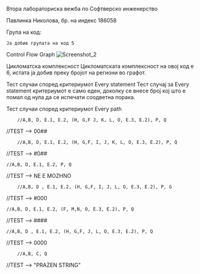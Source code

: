Втора лабораториска вежба по Софтверско инженерство

Павлинка Николова, бр. на индекс 186058

Група на код:

	Ја добив групата на код 5

Control Flow Graph
	![Screenshot_2](https://user-images.githubusercontent.com/63320787/84317200-af0e7780-ab6c-11ea-960f-7a7b41edbc45.png)

Цикломатска комплексност
	Цикломатската комплексност на овој код е 6, истата ја добив преку бројот на региони во графот.

Тест случаи според критериумот Every statement
Тест случај за Every statement критериумот е само еден, доколку се внесе број кој што е помал од нула да се испечати соодветна порака.

Тест случаи според критериумот Every path

        //A,B, D, E.1, E.2, (H, G,F J, K, L, O, E.3, E.2), P, Q
//TEST --> 00##
      
        //A,B, D, E.1, E.2, (H, G,F, I, J, K, L, O, E.3, E.2), P, Q
//TEST --> #0##
       
	//A,B, D, E.1, E.2, P, Q
//TEST --> NE E MOZHNO

        //A,B, D , E.1, E.2, (H, G,F, I, J, L, O, E.3, E.2), P, G
//TEST --> #000
        
	//A,B, D, E.1, E.2, (F, M,N, O, E.3, E.2), P, Q
//TEST --> ####
       
	//A,B, D , E.1, E.2, (H, G,F, J, L, O, E.3, E.2), P, Q
//TEST --> 0000
       
        //A,B, C, Q
//TEST --> "PRAZEN STRING"


